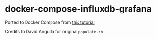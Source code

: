 # docker-compose-influxdb-grafana

Ported to Docker Compose from [this tutorial](http://davidanguita.name/articles/simple-data-visualization-stack-with-docker-influxdb-and-grafana/)

Credits to David Anguita for original <code>populate.rb</code>
